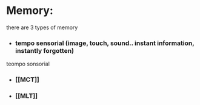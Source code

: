 # Memory:
there are 3 types of memory

- ### tempo sensorial (image, touch, sound.. instant information, instantly forgotten)
 teompo sonsorial
 
- ### [[MCT]]

- ### [[MLT]]
